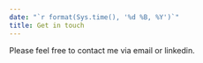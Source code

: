 ```yaml
---
date: "`r format(Sys.time(), '%d %B, %Y')`"
title: Get in touch
---
```


Please feel free to contact me via email or linkedin. 
